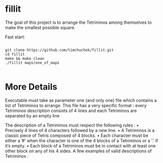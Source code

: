 # fillit
The goal of this project is to arrange the Tetriminos among themselves to make the smallest possible square.

Fast start: 

<pre>
<code>
git clone https://github.com/timchuchok/fillit.git
cd fillit
make && make clean
./fillit maps/one_of_maps
</code>
</pre>


<H1>More Details</H1>
Executable must take as parameter one (and only one) file which contains a
list of Tetriminos to arrange. This file has a very specific format : every Tetriminos
description consists of 4 lines and each Tetriminos are separated by an empty line

The description of a Tetriminos must respect the following rules :
• Precisely 4 lines of 4 characters followed by a new line.
• A Tetriminos is a classic piece of Tetris composed of 4 blocks.
• Each character must be either a ’#’ when the character is one of the 4 blocks of
a Tetriminos or a ’.’ if it’s empty.
• Each block of a Tetriminos must be in contact with at least one other block on
any of his 4 sides.
A few examples of valid descriptions of Tetriminos :
